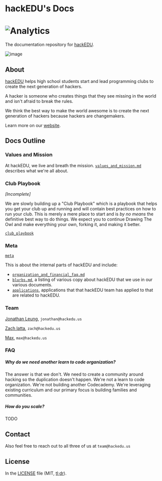 # hackEDU's Docs
# ![Analytics](https://ga-beacon.appspot.com/UA-47724303-2/docs/readme?pixel)

The documentation repository for [hackEDU](http://hackedu.us).

![image](http://f.cl.ly/items/433h2N2d2Y3d0W1a3T27/Image%202015-02-06%20at%2012.21.45%20PM.png)

## About

[hackEDU](http://hackedu.us) helps high school students start and lead
programming clubs to create the next generation of hackers. 

A hacker is someone who creates things that they see missing in the world and
isn't afraid to break the rules.

We think the best way to make the world awesome is to create the next
generation of hackers because hackers are changemakers.

Learn more on our [website](http://hackedu.us).

## Docs Outline

### Values and Mission

At hackEDU, we live and breath the mission.
[`values_and_mission.md`](values_and_mission.md) describes what we're all
about.

### Club Playbook

*[Incomplete]*

We are slowly building up a "Club Playbook" which is a playbook that helps you
get your club up and running and will contain best practices on how to run your
club. This is merely a mere place to start and is *by no means* the definitive
best way to do things. We expect you to continue Drawing The Owl and make
everything your own, forking it, and making it better.

[`club_playbook`](club_playbook)

### Meta

[`meta`](meta)

This is about the internal parts of hackEDU and include:

- [`organization_and_financial_faq.md`](meta/organization_and_financial_faq.md)
- [`blurbs.md`](meta/blurbs.md), a listing of various copy about hackEDU that
  we use in our various documents.
- [`applications`](meta/applications), applications that that hackEDU team has
  applied to that are related to hackEDU.

### Team

[Jonathan Leung](http://jonl.org), `jonathan@hackedu.us`

[Zach latta](http://zachlatta.com), `zach@hackedu.us`

[Max](https://github.com/MaxWofford), `max@hackedu.us`

### FAQ

##### Why do we need another learn to code organization?

The answer is that we don't. We need to create a community around hacking so
the duplication doesn't happen. We're not a learn to code organization. We're
not building another Codecademy. We're leveraging existing curriculum and our
primary focus is building families and communities.

##### How do you scale?

TODO

## Contact

Also feel free to reach out to all three of us at `team@hackedu.us`

## License

In the [LICENSE](LICENSE) file (MIT,
[tl;dr](https://tldrlegal.com/license/mit-license)).
